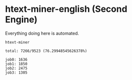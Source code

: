 # htext-miner-english (Second Engine)

Everything doing here is automated.

```
htext-miner

total: 7266/9523 (76.29948545626378%)

job0: 1636
job1: 1850
job2: 2475
job3: 1305
```